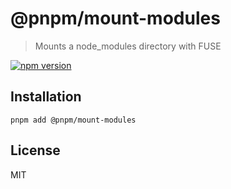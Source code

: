 # @pnpm/mount-modules

> Mounts a node_modules directory with FUSE

[![npm version](https://img.shields.io/npm/v/@pnpm/mount-modules.svg)](https://www.npmjs.com/package/@pnpm/mount-modules)

## Installation

```
pnpm add @pnpm/mount-modules
```

## License 

MIT
